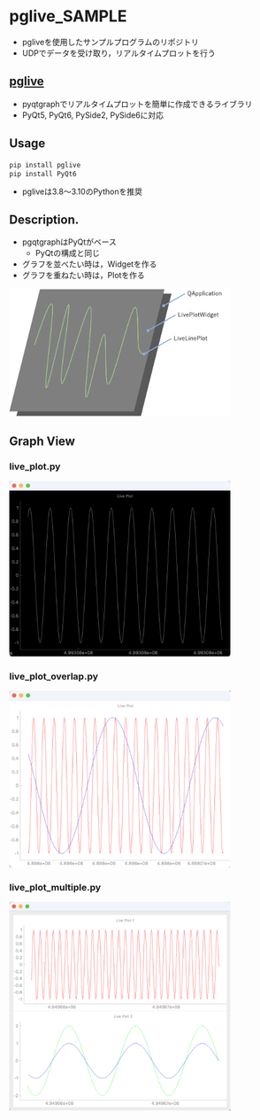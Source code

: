 # pglive_SAMPLE
- pgliveを使用したサンプルプログラムのリポジトリ
- UDPでデータを受け取り，リアルタイムプロットを行う

## [pglive](https://github.com/domarm-comat/pglive)
- pyqtgraphでリアルタイムプロットを簡単に作成できるライブラリ
- PyQt5, PyQt6, PySide2, PySide6に対応

## Usage
```
pip install pglive
pip install PyQt6
```
- pgliveは3.8〜3.10のPythonを推奨

## Description. 
- pgqtgraphはPyQtがベース
    - PyQtの構成と同じ
- グラフを並べたい時は，Widgetを作る
- グラフを重ねたい時は，Plotを作る
<img src="doc/configuration.png" width=400>

## Graph View
### live_plot.py
<img src="doc/plot.png" width=400>

### live_plot_overlap.py
<img src="doc/overlap.png" width=400>

### live_plot_multiple.py
<img src="doc/multiple.png" width=400>
